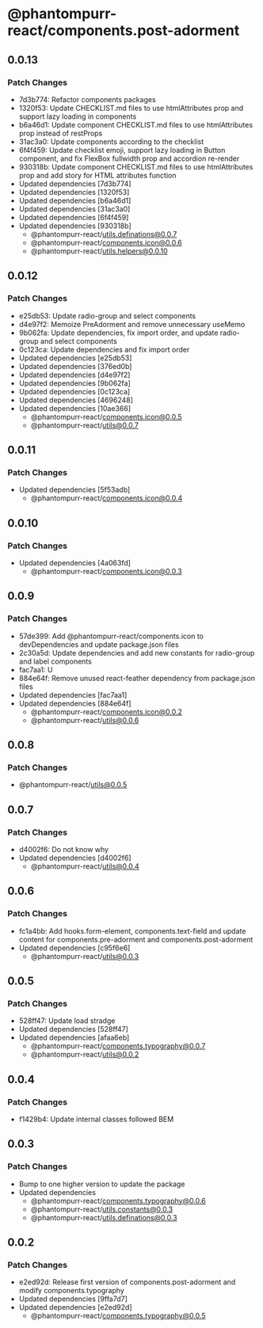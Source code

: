 # @phantompurr-react/components.post-adorment

## 0.0.13

### Patch Changes

- 7d3b774: Refactor components packages
- 1320f53: Update CHECKLIST.md files to use htmlAttributes prop and support lazy loading in components
- b6a46d1: Update component CHECKLIST.md files to use htmlAttributes prop instead of restProps
- 31ac3a0: Update components according to the checklist
- 6f4f459: Update checklist emoji, support lazy loading in Button component, and fix FlexBox fullwidth prop and accordion re-render
- 930318b: Update component CHECKLIST.md files to use htmlAttributes prop and add story for HTML attributes function
- Updated dependencies [7d3b774]
- Updated dependencies [1320f53]
- Updated dependencies [b6a46d1]
- Updated dependencies [31ac3a0]
- Updated dependencies [6f4f459]
- Updated dependencies [930318b]
  - @phantompurr-react/utils.definations@0.0.7
  - @phantompurr-react/components.icon@0.0.6
  - @phantompurr-react/utils.helpers@0.0.10

## 0.0.12

### Patch Changes

- e25db53: Update radio-group and select components
- d4e97f2: Memoize PreAdorment and remove unnecessary useMemo
- 9b062fa: Update dependencies, fix import order, and update radio-group and select components
- 0c123ca: Update dependencies and fix import order
- Updated dependencies [e25db53]
- Updated dependencies [376ed0b]
- Updated dependencies [d4e97f2]
- Updated dependencies [9b062fa]
- Updated dependencies [0c123ca]
- Updated dependencies [4696248]
- Updated dependencies [10ae366]
  - @phantompurr-react/components.icon@0.0.5
  - @phantompurr-react/utils@0.0.7

## 0.0.11

### Patch Changes

- Updated dependencies [5f53adb]
  - @phantompurr-react/components.icon@0.0.4

## 0.0.10

### Patch Changes

- Updated dependencies [4a063fd]
  - @phantompurr-react/components.icon@0.0.3

## 0.0.9

### Patch Changes

- 57de399: Add @phantompurr-react/components.icon to devDependencies and update package.json files
- 2c30a5d: Update dependencies and add new constants for radio-group and label components
- fac7aa1: U
- 884e64f: Remove unused react-feather dependency from package.json files
- Updated dependencies [fac7aa1]
- Updated dependencies [884e64f]
  - @phantompurr-react/components.icon@0.0.2
  - @phantompurr-react/utils@0.0.6

## 0.0.8

### Patch Changes

- @phantompurr-react/utils@0.0.5

## 0.0.7

### Patch Changes

- d4002f6: Do not know why
- Updated dependencies [d4002f6]
  - @phantompurr-react/utils@0.0.4

## 0.0.6

### Patch Changes

- fc1a4bb: Add hooks.form-element, components.text-field and update content for components.pre-adorment and components.post-adorment
- Updated dependencies [c95f6e6]
  - @phantompurr-react/utils@0.0.3

## 0.0.5

### Patch Changes

- 528ff47: Update load stradge
- Updated dependencies [528ff47]
- Updated dependencies [afaa6eb]
  - @phantompurr-react/components.typography@0.0.7
  - @phantompurr-react/utils@0.0.2

## 0.0.4

### Patch Changes

- f1429b4: Update internal classes followed BEM

## 0.0.3

### Patch Changes

- Bump to one higher version to update the package
- Updated dependencies
  - @phantompurr-react/components.typography@0.0.6
  - @phantompurr-react/utils.constants@0.0.3
  - @phantompurr-react/utils.definations@0.0.3

## 0.0.2

### Patch Changes

- e2ed92d: Release first version of components.post-adorment and modify components.typography
- Updated dependencies [9ffa7d7]
- Updated dependencies [e2ed92d]
  - @phantompurr-react/components.typography@0.0.5
